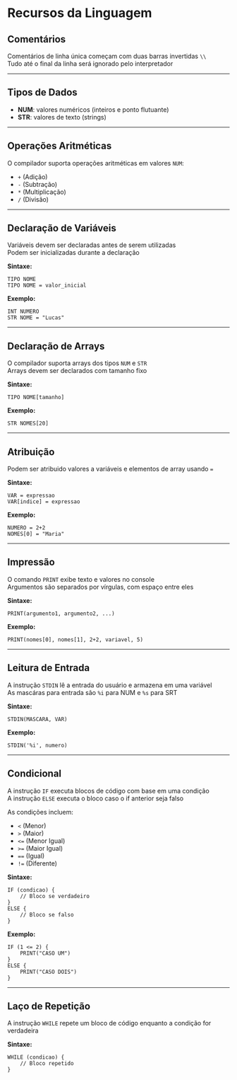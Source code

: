# Recursos da Linguagem

## Comentários

Comentários de linha única começam com duas barras invertidas `\\`  
Tudo até o final da linha será ignorado pelo interpretador

---

## Tipos de Dados

- **NUM**: valores numéricos (inteiros e ponto flutuante)
- **STR**: valores de texto (strings)

---

## Operações Aritméticas

O compilador suporta operações aritméticas em valores `NUM`:

- `+` (Adição)
- `-` (Subtração)
- `*` (Multiplicação)
- `/` (Divisão)

---

## Declaração de Variáveis

Variáveis devem ser declaradas antes de serem utilizadas  
Podem ser inicializadas durante a declaração

**Sintaxe:**
```plaintext
TIPO NOME
TIPO NOME = valor_inicial
```

**Exemplo:**
```plaintext
INT NUMERO
STR NOME = "Lucas"
```

---

## Declaração de Arrays

O compilador suporta arrays dos tipos `NUM` e `STR`  
Arrays devem ser declarados com tamanho fixo

**Sintaxe:**
```plaintext
TIPO NOME[tamanho]
```

**Exemplo:**
```plaintext
STR NOMES[20]
```
---

## Atribuição

Podem ser atribuido valores a variáveis e elementos de array usando `=`

**Sintaxe:**
```plaintext
VAR = expressao
VAR[indice] = expressao
```

**Exemplo:**
```plaintext
NUMERO = 2+2
NOMES[0] = "Maria"
```

---

## Impressão

O comando `PRINT` exibe texto e valores no console  
Argumentos são separados por vírgulas, com espaço entre eles  

**Sintaxe:**
```plaintext
PRINT(argumento1, argumento2, ...)
```

**Exemplo:**
```plaintext
PRINT(nomes[0], nomes[1], 2+2, variavel, 5)
```

---

## Leitura de Entrada

A instrução `STDIN` lê a entrada do usuário e armazena em uma variável  
As mascáras para entrada são `%i` para NUM e `%s` para SRT

**Sintaxe:**
```plaintext
STDIN(MASCARA, VAR)
```

**Exemplo:**
```plaintext
STDIN('%i', numero)
```

---

## Condicional

A instrução `IF` executa blocos de código com base em uma condição   
A instrução `ELSE` executa o bloco caso o if anterior seja falso  

As condições incluem:

- `<`  (Menor)
- `>`  (Maior)
- `<=` (Menor Igual)
- `>=` (Maior Igual)
- `==` (Igual)
- `!=` (Diferente)

**Sintaxe:**
```plaintext
IF (condicao) {
    // Bloco se verdadeiro
}
ELSE {
    // Bloco se falso
}
```

**Exemplo:**
```plaintext
IF (1 <= 2) {
    PRINT("CASO UM")
}
ELSE {
    PRINT("CASO DOIS")
}
```

---

## Laço de Repetição

A instrução `WHILE` repete um bloco de código enquanto a condição for verdadeira

**Sintaxe:**
```plaintext
WHILE (condicao) {
    // Bloco repetido
}
```